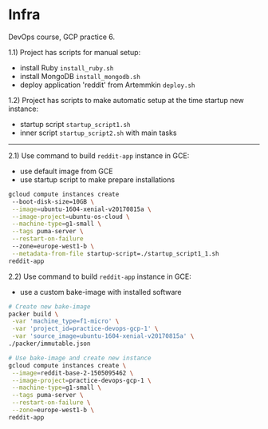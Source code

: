 Infra
=======


DevOps course, GCP practice 6.

1.1) Project has scripts for manual setup:
 - install Ruby `install_ruby.sh`
 - install MongoDB `install_mongodb.sh`
 - deploy application 'reddit' from Artemmkin `deploy.sh`

1.2) Project has scripts to make automatic setup at the time startup new instance:
 - startup script `startup_script1.sh`
 - inner script `startup_script2.sh` with main tasks

--- 

2.1) Use command to build `reddit-app` instance in GCE:
 - use default image from GCE
 - use startup script to make prepare installations

```bash 
gcloud compute instances create 
 --boot-disk-size=10GB \
 --image=ubuntu-1604-xenial-v20170815a \
 --image-project=ubuntu-os-cloud \
 --machine-type=g1-small \
 --tags puma-server \
 --restart-on-failure 
 --zone=europe-west1-b \
 --metadata-from-file startup-script=./startup_script1_1.sh 
reddit-app
```

2.2) Use command to build `reddit-app` instance in GCE:
- use a custom bake-image with installed software
```bash 
# Create new bake-image
packer build \
 -var 'machine_type=f1-micro' \
 -var 'project_id=practice-devops-gcp-1' \
 -var 'source_image=ubuntu-1604-xenial-v20170815a' \
./packer/immutable.json

# Use bake-image and create new instance
gcloud compute instances create \
 --image=reddit-base-2-1505095462 \
 --image-project=practice-devops-gcp-1 \
 --machine-type=g1-small \
 --tags puma-server \
 --restart-on-failure \
 --zone=europe-west1-b \
reddit-app
```
